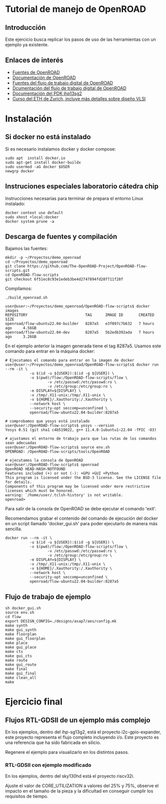 # Tutorial de manejo de OpenROAD

## Introducción
Este ejercicio busca replicar los pasos de uso de las herramientas con un ejemplo ya existente.

## Enlaces de interés

- [Fuentes de OpenROAD](https://github.com/The-OpenROAD-Project/OpenROAD/)
- [Documentación de OpenROAD](https://openroad.readthedocs.io/en/latest/index.html)
- [Fuentes del flujo de trabajo digital de OpenROAD](https://github.com/The-OpenROAD-Project/OpenROAD-flow-scripts)
- [Dcumentación del flujo de trabajo digital de OpenROAD](https://openroad-flow-scripts.readthedocs.io/en/latest/index2.html)
- [Documentación del PDK ihp13sg2](https://github.com/IHP-GmbH/IHP-Open-PDK)
- [Curso del ETH de Zurich, incluye más detalles sobre diseño VLSI](https://vlsi.ethz.ch/wiki/VLSI_Lectures)

# Instalación

## Si docker no está instalado
Si es necesario instalamos docker y docker compose:

``` text
sudo apt  install docker.io
sudo apt-get install docker-buildx
sudo usermod -aG docker $USER
newgrp docker
```

## Instruciones especiales laboratorio cátedra chip

Instrucciones necesarias para terminar de prepara el entorno Linux instalado:

``` text
docker context use default
sudo xhost +local:docker
docker system prune -a
```

## Descarga de fuentes y compilación 

Bajamos las fuentes:

``` text
mkdir -p ~/Proyectos/demo_openroad
cd ~/Proyectos/demo_openroad
git clone https://github.com/The-OpenROAD-Project/OpenROAD-flow-scripts.git
cd OpenROAD-flow-scripts
git checkout 6f51ec8c93e1edeb3be4d2747894fd28f711f28f
```

Compilamos:

``` text
./build_openroad.sh
```

``` text
user@user:~/Proyectos/demo_openroad/OpenROAD-flow-scripts$ docker images
REPOSITORY                          TAG      IMAGE ID       CREATED         SIZE
openroad/flow-ubuntu22.04-builder   8287a5   e3f097c7b632   7 hours ago     4.56GB
openroad/flow-ubuntu22.04-dev       8287a5   5b2edb392ada   7 hours ago     3.26GB
```

En el ejemplo anterior la imagen generada tiene el tag 8287a5. Usamos este comando para entrar en la máquina docker:

``` text
# Ejecutamos el comando para entrar en la imagen de docker
user@user:~/Proyectos/demo_openroad/OpenROAD-flow-scripts$ docker run --rm -it \
           -u $(id -u ${USER}):$(id -g ${USER}) \
           -v $(pwd)/flow:/OpenROAD-flow-scripts/flow \
                   -v /etc/passwd:/etc/passwd:ro \
                   -v /etc/group:/etc/group:ro \
           -e DISPLAY=${DISPLAY} \
           -v /tmp/.X11-unix:/tmp/.X11-unix \
           -v ${HOME}/.Xauthority:/.Xauthority \
           --network host \
           --security-opt seccomp=unconfined \
           openroad/flow-ubuntu22.04-builder:8287a5

# comprobamos que yosys está instalado
user@user:/OpenROAD-flow-scripts$ yosys --version
Yosys 0.51 (git sha1 c4b519022, g++ 11.4.0-1ubuntu1~22.04 -fPIC -O3)

# ajustamos el entorno de trabajo para que las rutas de los comandos sean adecuadas
user@user:/OpenROAD-flow-scripts$ source env.sh 
OPENROAD: /OpenROAD-flow-scripts/tools/OpenROAD

# ejecutamos la consola de OpenROAD
user@user:/OpenROAD-flow-scripts$ openroad 
OpenROAD HEAD-HASH-NOTFOUND 
Features included (+) or not (-): +GPU +GUI +Python
This program is licensed under the BSD-3 license. See the LICENSE file for details.
Components of this program may be licensed under more restrictive licenses which must be honored.
warning: `/home/user/.tclsh-history' is not writable.
openroad>
```

Para salir de la consola de OpenROAD se debe ejecutar el comando 'exit'.

Recomendamos grabar el contenido del comando de ejecución del docker en un script llamado 'docker_gui.sh' para poder ejecutarlo de manera más sencilla.

``` text
docker run --rm -it \
           -u $(id -u ${USER}):$(id -g ${USER}) \
           -v $(pwd)/flow:/OpenROAD-flow-scripts/flow \
                   -v /etc/passwd:/etc/passwd:ro \
                   -v /etc/group:/etc/group:ro \
           -e DISPLAY=${DISPLAY} \
           -v /tmp/.X11-unix:/tmp/.X11-unix \
           -v ${HOME}/.Xauthority:/.Xauthority \
           --network host \
           --security-opt seccomp=unconfined \
           openroad/flow-ubuntu22.04-builder:8287a5
```

## Flujo de trabajo de ejemplo

``` text
sh docker_gui.sh
source env.sh 
cd flow
export DESIGN_CONFIG=./designs/asap7/aes/config.mk
make synth
make gui_synth
make floorplan
make gui_floorplan
make place
make gui_place
make cts
make gui_cts
make route
make gui_route
make final
make gui_final
make clean_all
make
```

# Ejercicio final

## Flujos RTL-GDSII de un ejemplo más complejo
En los ejemplos, dentro del ihp-sg13g2, está el proyecto i2c-gpio-expander, este proyecto representa el flujo completo incluyendo i/o. Este proyecto es una referencia que ha sido fabricada en silicio.

Regenere el ejemplo para visualizarlo en los distintos pasos.

### RTL-GDSII con ejemplo modificado
En los ejemplos, dentro del sky130hd está el proyecto riscv32i.

Ajuste el valor de CORE_UTILIZATION a valores del 25% y 75%, observe el impacto en el tamaño de la pieza y la dificultad en conseguir cumplir los requisitos de tiempo.





